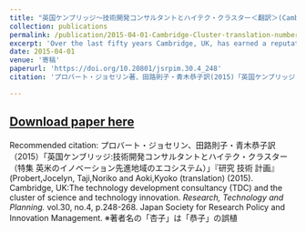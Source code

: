 ```yaml
---
title: "英国ケンブリッジ～技術開発コンサルタントとハイテク・クラスター＜翻訳＞(Cambridge UK:The technology development consultancy and the cluster of science and technology innovation)" 
collection: publications
permalink: /publication/2015-04-01-Cambridge-Cluster-translation-number-21
excerpt: 'Over the last fifty years Cambridge, UK, has earned a reputation as a cluster of science and technology innovation. The role of the University of Cambridge tends to be over-emphasised in the academic literature. It undoubtedly plays an important enabling function in attracting capable people and in performing world class research, but this does not entirely explain the robustness of surrounding eco-system that has grown organically over the past few decades. The first part of this paper discusses the components of that eco-system and the scale of the scientific cluster that has emerged. In the remainder of the paper the focus lies on a type of R&D service firm, the technology development consultancy, TDC, that has played a very significant role in the growth and reputation of the Cambridge cluster. The business model operated by TDCs- financing the development of proprietary technologies that may eventually be licensed or spun out by conducting contract research for other companies- is discussed at some length. The paper argues that the TDC business model offers a variety of paths to growth and that its flexibility contributes significantly to these firms' longevity. Their role in the Cambridge cluster deserves to be better understood'
date: 2015-04-01
venue: '寄稿'
paperurl: 'https://doi.org/10.20801/jsrpim.30.4_248'  
citation: 'プロバート・ジョセリン著、田路則子・青木恭子訳(2015)「英国ケンブリッジ:技術開発コンサルタントとハイテク・クラスター（特集 英米のイノベーション先進地域のエコシステム）」『研究 技術 計画』2015年30巻4号、p.248-268 (Probert,Jocelyn, Taji,Noriko and Aoki,Kyoko (translation) (2015). Cambridge, UK:The technology development consultancy and the cluster of science and technology innovation. <i>Research, Technology and Planning</i> vol.30,no.4, p.248-268.Japan Society for Research Policy and Innovation Management.'  

---
```


## [Download paper here](https://www.jstage.jst.go.jp/article/jsrpim/30/4/30_KJ00010257144/_pdf/-char/ja)

Recommended citation: プロバート・ジョセリン、田路則子・青木恭子訳（2015）「英国ケンブリッジ:技術開発コンサルタントとハイテク・クラスター（特集 英米のイノベーション先進地域のエコシステム）」『研究 技術 計画』 (Probert,Jocelyn, Taji,Noriko and Aoki,Kyoko (translation) (2015). Cambridge, UK:The technology development consultancy (TDC) and the cluster of science and technology innovation. <i>Research, Technology and Planning.</i> vol.30, no.4, p.248-268. Japan Society for Research Policy and Innovation Management. ※著者名の「杏子」は「恭子」の誤植
